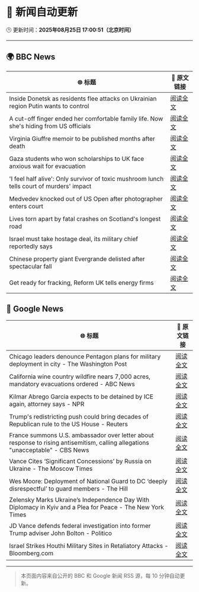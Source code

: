 # 🧠 新闻自动更新

🕒 更新时间：**2025年08月25日 17:00:51（北京时间）**

---

## 🌍 BBC News

| 🌐 标题 | 🔗 原文链接 |
|--------|-------------|
| Inside Donetsk as residents flee attacks on Ukrainian region Putin wants to control | [阅读全文](https://www.bbc.com/news/articles/c209yn1ygz6o?at_medium=RSS&at_campaign=rss) |
| A cut-off finger ended her comfortable family life. Now she's hiding from US officials | [阅读全文](https://www.bbc.com/news/articles/cvg4kd385e4o?at_medium=RSS&at_campaign=rss) |
| Virginia Giuffre memoir to be published months after death | [阅读全文](https://www.bbc.com/news/articles/c2djy7048pdo?at_medium=RSS&at_campaign=rss) |
| Gaza students who won scholarships to UK face anxious wait for evacuation | [阅读全文](https://www.bbc.com/news/articles/cx2x16y2ppro?at_medium=RSS&at_campaign=rss) |
| 'I feel half alive': Only survivor of toxic mushroom lunch tells court of murders' impact | [阅读全文](https://www.bbc.com/news/articles/cp8zr04wzz9o?at_medium=RSS&at_campaign=rss) |
| Medvedev knocked out of US Open after photographer enters court | [阅读全文](https://www.bbc.com/sport/tennis/articles/c0qly4k97q0o?at_medium=RSS&at_campaign=rss) |
| Lives torn apart by fatal crashes on Scotland's longest road | [阅读全文](https://www.bbc.com/news/articles/c70xn6pnx0go?at_medium=RSS&at_campaign=rss) |
| Israel must take hostage deal, its military chief reportedly says | [阅读全文](https://www.bbc.com/news/articles/cx234dj9g45o?at_medium=RSS&at_campaign=rss) |
| Chinese property giant Evergrande delisted after spectacular fall | [阅读全文](https://www.bbc.com/news/articles/c14g7r44566o?at_medium=RSS&at_campaign=rss) |
| Get ready for fracking, Reform UK tells energy firms | [阅读全文](https://www.bbc.com/news/articles/c74172wlezwo?at_medium=RSS&at_campaign=rss) |

## 📰 Google News

| 🌐 标题 | 🔗 原文链接 |
|--------|-------------|
| Chicago leaders denounce Pentagon plans for military deployment in city - The Washington Post | [阅读全文](https://news.google.com/rss/articles/CBMiiwFBVV95cUxOTDJhZG1HZHdTZVhRLWZDbjlfVmp4ZDJMY1pDbnlmSzlkRTI3V3VjclZwUndNX1RwOWNLZmExWHY5d21mOFJoMjlzY3k0Z3V4NXlYUkJVNDlPZEp3Z3pSWVJ2dTFqWk9XcGpJamYxM1dpUjYxRWY3dElGZXFCblpUcW1DanF0MlJ4aThJ?oc=5) |
| California wine country wildfire nears 7,000 acres, mandatory evacuations ordered - ABC News | [阅读全文](https://news.google.com/rss/articles/CBMingFBVV95cUxNeFZsdzRUX2ttb3VMVE1XQzBITHRNNmJBeVBGZVUxckIzUDdzVTF4TVBvYnhBdVY5TFlLNGlFZkFEUUQ5bEkyUF9UNldpbHpRQVFqTjJ5Qy05Q2NMcXhEekxyNWVnWHh2T1NOMzBmemxiZjBtbENvd1dIeHpic3UtczF3TmJRQWt3TTBvQnd0MXdxNTcxN183Wkh2WmNIUdIBowFBVV95cUxOU2pUYUVSS2FYdHhkSU5uaV81UWYxbFFaYk80c01sSnJ5SkRhd0NVaFI1MTJ1UVpSeDFBUUxwaDY4TmNaMnBrN2JIYWJURG5DaUE3Y0lSYnJ5eDBDd1BDV1MwTXNZcko0QjVKVl9jdFlubW1DcVBaR3kzUUI3NGlmMFhNZHFtM21zRUdMWVhTY3YxcE00ZGZxZ2d5d1ZVRVZGOUdZ?oc=5) |
| Kilmar Abrego Garcia expects to be detained by ICE again, attorney says - NPR | [阅读全文](https://news.google.com/rss/articles/CBMirwFBVV95cUxNQThWWmFRZkxfR3lhU2lNNFNCV0pxN3VKR3gzRkRKNzVINFpCRjM1WXpuZ010Y05SVDNtWVpSN1h3T2xNX052eTcyb0g0TGN2NFUxX1pmOVhtUXJNOGw1cG45UGVnMVNoNURPUENpN1VSc2JFOFEzR19JbEVzbUVLeU5yaWc3RlhNTm5vRnBWUUEzanVXUnN1SGpEcldMMHdLSUM2V2NZM09Kb1BJckpJ?oc=5) |
| Trump's redistricting push could bring decades of Republican rule to the US House - Reuters | [阅读全文](https://news.google.com/rss/articles/CBMitgFBVV95cUxNWjhra0pRc0FkM2pFYjRvRHJiQUtPdEVKRW1IM2gtSnpoTzBoQkpSSlhYdlAza291SHlYVnY3U2xPUzVWZkowOGNFXy1OV3YxU3Vibk4xUlp5SHVLcXYzYjJEVzN0bm4yQ2VwelFfX05meWNxWWd1Qjk0WlJ1Y1E3eExOLVlySHQ5TDZmNVpUN281Tmp0X3YtZzJpbEtYV3l4am9tMV9GN0Z1RU9BdXB5TW1salZBZw?oc=5) |
| France summons U.S. ambassador over letter about response to rising antisemitism, calling allegations "unacceptable" - CBS News | [阅读全文](https://news.google.com/rss/articles/CBMijwFBVV95cUxNZUVzZkctZGloOFJxV0swbGxSd2lpRVBrNHc0aWo5VmtvbElzUUQxdjNaSVFXdzFTQzIyVUdncWRURlQ2b1RCQTVlaEhPbWRuMnJtcExZYjZVZVM1bmdlelNSTXI0UEM1WTN3UThLNDE1d0hzUTh2MERSTnZLMGhmYlZFaUVSQVg1NV8zVFRqSdIBlAFBVV95cUxQckFwMldLNnB3U0JRUmUwckNMdGRCd0liWVhpVkotYi0yblhyYks0S0kyR2lKU0k4bW1LY0RVQ1hjd00zNGtLaUNjcGJteXliOWw5TzVfU3lMdGFkd0syMVFDOUdob3YzTkpmdllTOFdzN25Nc2tfVFV5YlB4eXRYR3FfZnZkT09rZW5vUnBtdldKRlRL?oc=5) |
| Vance Cites ‘Significant Concessions’ by Russia on Ukraine - The Moscow Times | [阅读全文](https://news.google.com/rss/articles/CBMiqAFBVV95cUxOZkR4bzd0UkNGQmlGbXdkX2oxUktrcll1R29JdXBXMENYT0Jub0FtUGtyYzFPVXNzQzBmdXFmNUZxeFA5eENxaFp5WEV0YkMwQzNWcUgxMFZBaUVsNUp0RmJHeks2dm5UMzZHSVZnaUpycWVoNHZqUk9icnE1TG1fczhjMzFnZ3pVSGRXTG8weV9NWjNXNk5LTWdQX1d6NXVEVGk1OE5jQ3o?oc=5) |
| Wes Moore: Deployment of National Guard to DC ‘deeply disrespectful’ to guard members - The Hill | [阅读全文](https://news.google.com/rss/articles/CBMihwFBVV95cUxPSE9acklrUU5KMWN2ZzFTWm9QS1FjWnY2TktpaFNJamFZWXNKZWh6LUdRckl1UHh0bFN6Mjgyd2pwR3RBVlpaRXN0M0V4NGRLM05lcWJlNTdfd1Byd2VTYzY1cEtpbHZQNGVHN2RYNXJlX09oaFM2V0I2RmgwWnVtcjVqMXVMVFnSAYwBQVVfeXFMUFN3czFLTGlWUzNkSHgwMDVYSXBfVHNDRnZMUVRXcU54MWlMYzMtMEhRUFU5b2lkZXpDODFvVW5XdnNhN2QwVTZ2dldmZVBNWDVlbHhXVDRRRVE0Z2FEcE9kYk1QN3VqVUpmLTk1NGVGTEdYT3VKZlcxejRDZ1BJdXRxNGlFYWxTbzAyQmU?oc=5) |
| Zelensky Marks Ukraine’s Independence Day With Diplomacy in Kyiv and a Plea for Peace - The New York Times | [阅读全文](https://news.google.com/rss/articles/CBMijwFBVV95cUxPbl9jX3NKSGJQR211eUxDajAxRkVkaGtSdzRrcDBDbE55WFVxTDFHYU5TcXpPSlN6bklVZVNHUDRZNkcybUt0Tl9sNTNLbGJ0Y0l4MUlud090RmZHZEM4YUpNSGFKaG9abWQ0TE8wQ3l0ay1TZ2ZXQkhuc2k0WEgyeTFoZnlFQXRTZDBCd2czQQ?oc=5) |
| JD Vance defends federal investigation into former Trump adviser John Bolton - Politico | [阅读全文](https://news.google.com/rss/articles/CBMiekFVX3lxTE9uTVEwV0lYdTI3ZzdLZVZCRG9mc1VkTzlsLUJ3T2tlX2lpYlVqdXVEa2RHZG1nZVU3V0dSeWJqUEs2VTBaTzIzV3BDanpoUkRVRnlBaFFmVHZIbnNUVXAtc01uUGYtb0xKbjBBOVNMZjJJNVRtbHEtdjVn?oc=5) |
| Israel Strikes Houthi Military Sites in Retaliatory Attacks - Bloomberg.com | [阅读全文](https://news.google.com/rss/articles/CBMirwFBVV95cUxNQXBZdWdMakt2bDh5QnBnV09uTDJLR0V5SDNQRTI3N2w2STdJQWZsdEZva1UxbHNoRmQtWm0wVXZEUUF3SkkwTUdabVIzay16OHRPa0FuUGVxRGJTeW0tNnJPeDkyWGJidnlhaHZzRFBGd1BqNFE5NnRLaXVkRHhVX3FxSHdqWlhmek5Qa0N2ZmZUQmFkY09ZdS1PaFEtT1RaMlAyNkR0aF9Rc1otYUow?oc=5) |

---
> 本页面内容来自公开的 BBC 和 Google 新闻 RSS 源，每 10 分钟自动更新。